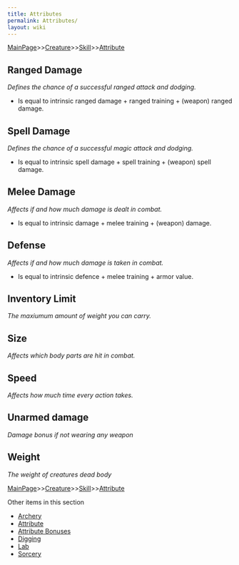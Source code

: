 ```yaml
---
title: Attributes
permalink: Attributes/
layout: wiki
---
```


[MainPage](/keeperrl_wiki/ "wikilink")>>[Creature](/keeperrl_wiki/Creature "wikilink")>>[Skill](/keeperrl_wiki/Skill "wikilink")>>[Attribute](/keeperrl_wiki/Attribute "wikilink")

Ranged Damage
-------------

*Defines the chance of a successful ranged attack and dodging.*

-   Is equal to intrinsic ranged damage + ranged training + (weapon)
    ranged damage.

Spell Damage
------------

*Defines the chance of a successful magic attack and dodging.*

-   Is equal to intrinsic spell damage + spell training + (weapon) spell
    damage.

Melee Damage
------------

*Affects if and how much damage is dealt in combat.*

-   Is equal to intrinsic damage + melee training + (weapon) damage.

Defense
-------

*Affects if and how much damage is taken in combat.*

-   Is equal to intrinsic defence + melee training + armor value.

Inventory Limit
---------------

*The maxiumum amount of weight you can carry.*

Size
----

*Affects which body parts are hit in combat.*

Speed
-----

*Affects how much time every action takes.*

Unarmed damage
--------------

*Damage bonus if not wearing any weapon*

Weight
------

*The weight of creatures dead body*

[MainPage](/keeperrl_wiki/ "wikilink")>>[Creature](/keeperrl_wiki/Creature "wikilink")>>[Skill](/keeperrl_wiki/Skill "wikilink")>>[Attribute](/keeperrl_wiki/Attribute "wikilink")

Other items in this section
-    [Archery](/keeperrl_wiki/Archery "wikilink")
-    [Attribute](/keeperrl_wiki/Attribute "wikilink")
-    [Attribute Bonuses](/keeperrl_wiki/Attribute_Bonuses "wikilink")
-    [Digging](/keeperrl_wiki/Digging "wikilink")
-    [Lab](/keeperrl_wiki/Lab "wikilink")
-    [Sorcery](/keeperrl_wiki/Sorcery "wikilink")
